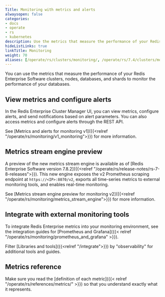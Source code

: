 ```yaml
---
Title: Monitoring with metrics and alerts
alwaysopen: false
categories:
- docs
- operate
- rs
- kubernetes
description: Use the metrics that measure the performance of your Redis Enterprise Software clusters, nodes, databases, and shards to track the performance of your databases.
hideListLinks: true
linkTitle: Monitoring
weight: 70
aliases: [/operate/rs/clusters/monitoring/, /operate/rs/7.4/clusters/monitoring/]
---
```


You can use the metrics that measure the performance of your Redis Enterprise Software clusters, nodes, databases, and shards
to monitor the performance of your databases.

## View metrics and configure alerts

In the Redis Enterprise Cluster Manager UI, you can view metrics, configure alerts, and send notifications based on alert parameters. You can also access metrics and configure alerts through the REST API.

See [Metrics and alerts for monitoring v1]({{<relref "/operate/rs/monitoring/v1_monitoring">}}) for more information.

## Metrics stream engine preview

A preview of the new metrics stream engine is available as of [Redis Enterprise Software version 7.8.2]({{<relref "/operate/rs/release-notes/rs-7-8-releases">}}). This new engine exposes the v2 Prometheus scraping endpoint at `https://<IP>:8070/v2`, exports all time-series metrics to external monitoring tools, and enables real-time monitoring.

See [Metrics stream engine preview for monitoring v2]({{<relref "/operate/rs/monitoring/metrics_stream_engine">}}) for more information.

## Integrate with external monitoring tools

To integrate Redis Enterprise metrics into your monitoring environment, see the integration guides for [Prometheus and Grafana]({{< relref "/operate/rs/monitoring/prometheus_and_grafana" >}}).

Filter [Libraries and tools]({{<relref "/integrate">}}) by "observability" for additional tools and guides.

## Metrics reference

Make sure you read the [definition of each metric]({{< relref "/operate/rs/references/metrics/" >}})
so that you understand exactly what it represents.
